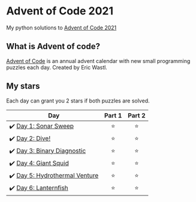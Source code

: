 # Advent of Code 2021
My python solutions to [Advent of Code 2021](https://adventofcode.com/2021)

## What is Advent of code?
[Advent of Code](https://adventofcode.com/) is an annual advent calendar with new small programming puzzles each day. Created by Eric Wastl.

## My stars
Each day can grant you 2 stars if both puzzles are solved. 

| Day | Part 1 | Part 2 |
|---|:----:|:---:|
|✔️ [Day 1: Sonar Sweep](01) | ⭐️ | ⭐️ |
|✔️ [Day 2: Dive!](02) | ⭐️ | ⭐️ |
|✔️ [Day 3: Binary Diagnostic](03) | ⭐️ | ⭐️ |
|✔️ [Day 4: Giant Squid](04) | ⭐️ | ⭐️ |
|✔️ [Day 5: Hydrothermal Venture](05) | ⭐️ | ⭐️ |
|✔️ [Day 6: Lanternfish](06) | ⭐️ | ⭐️ |
